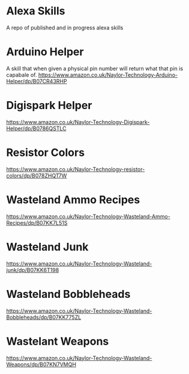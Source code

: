 # Alexa Skills
A repo of published and in progress alexa skills


# Arduino Helper
A skill that when given a physical pin number will return what that pin is capabale of.
https://www.amazon.co.uk/Naylor-Technology-Arduino-Helper/dp/B07CR43RHP 

# Digispark Helper
https://www.amazon.co.uk/Naylor-Technology-Digispark-Helper/dp/B0786QSTLC

# Resistor Colors
https://www.amazon.co.uk/Naylor-Technology-resistor-colors/dp/B078ZHQT7W

# Wasteland Ammo Recipes
https://www.amazon.co.uk/Naylor-Technology-Wasteland-Ammo-Recipes/dp/B07KK7L51S 

# Wasteland Junk
https://www.amazon.co.uk/Naylor-Technology-Wasteland-junk/dp/B07KK6T198

# Wasteland Bobbleheads
https://www.amazon.co.uk/Naylor-Technology-Wasteland-Bobbleheads/dp/B07KK775ZL


# Wastelant Weapons
https://www.amazon.co.uk/Naylor-Technology-Wasteland-Weapons/dp/B07KN7VMQH
